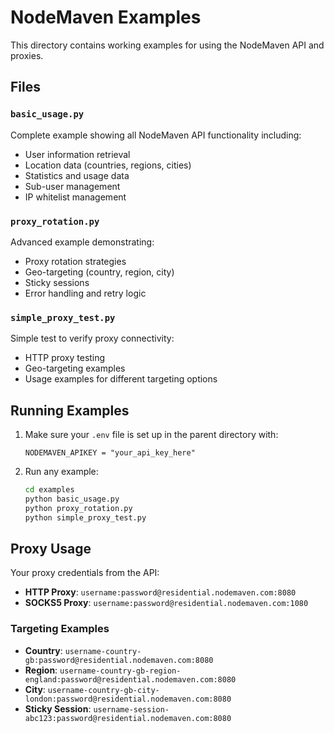 # NodeMaven Examples

This directory contains working examples for using the NodeMaven API and proxies.

## Files

### `basic_usage.py`
Complete example showing all NodeMaven API functionality including:
- User information retrieval
- Location data (countries, regions, cities)
- Statistics and usage data
- Sub-user management
- IP whitelist management

### `proxy_rotation.py`
Advanced example demonstrating:
- Proxy rotation strategies
- Geo-targeting (country, region, city)
- Sticky sessions
- Error handling and retry logic

### `simple_proxy_test.py`
Simple test to verify proxy connectivity:
- HTTP proxy testing
- Geo-targeting examples
- Usage examples for different targeting options

## Running Examples

1. Make sure your `.env` file is set up in the parent directory with:
   ```
   NODEMAVEN_APIKEY = "your_api_key_here"
   ```

2. Run any example:
   ```bash
   cd examples
   python basic_usage.py
   python proxy_rotation.py
   python simple_proxy_test.py
   ```

## Proxy Usage

Your proxy credentials from the API:
- **HTTP Proxy**: `username:password@residential.nodemaven.com:8080`
- **SOCKS5 Proxy**: `username:password@residential.nodemaven.com:1080`

### Targeting Examples
- **Country**: `username-country-gb:password@residential.nodemaven.com:8080`
- **Region**: `username-country-gb-region-england:password@residential.nodemaven.com:8080`
- **City**: `username-country-gb-city-london:password@residential.nodemaven.com:8080`
- **Sticky Session**: `username-session-abc123:password@residential.nodemaven.com:8080` 